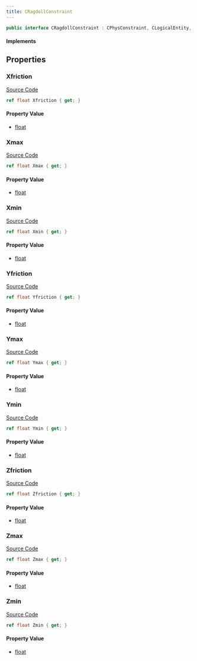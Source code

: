 ```yaml
---
title: CRagdollConstraint
---
```


```csharp
public interface CRagdollConstraint : CPhysConstraint, CLogicalEntity, CServerOnlyEntity, CBaseEntity, CEntityInstance, ISchemaClass<CEntityInstance>, ISchemaClass<CBaseEntity>, ISchemaClass<CServerOnlyEntity>, ISchemaClass<CLogicalEntity>, ISchemaClass<CPhysConstraint>, ISchemaClass<CRagdollConstraint>, ISchemaField, ISchemaClass, INativeHandle
```

#### Implements

## Properties

### Xfriction

[Source Code](https://github.com/swiftly-solution/swiftlys2/blob/beta/managed/src/SwiftlyS2.Generated/Schemas/Interfaces/CRagdollConstraint.cs#L28)

```csharp
ref float Xfriction { get; }
```

#### Property Value

- [float](https://learn.microsoft.com/dotnet/api/system.single)

### Xmax

[Source Code](https://github.com/swiftly-solution/swiftlys2/blob/beta/managed/src/SwiftlyS2.Generated/Schemas/Interfaces/CRagdollConstraint.cs#L18)

```csharp
ref float Xmax { get; }
```

#### Property Value

- [float](https://learn.microsoft.com/dotnet/api/system.single)

### Xmin

[Source Code](https://github.com/swiftly-solution/swiftlys2/blob/beta/managed/src/SwiftlyS2.Generated/Schemas/Interfaces/CRagdollConstraint.cs#L16)

```csharp
ref float Xmin { get; }
```

#### Property Value

- [float](https://learn.microsoft.com/dotnet/api/system.single)

### Yfriction

[Source Code](https://github.com/swiftly-solution/swiftlys2/blob/beta/managed/src/SwiftlyS2.Generated/Schemas/Interfaces/CRagdollConstraint.cs#L30)

```csharp
ref float Yfriction { get; }
```

#### Property Value

- [float](https://learn.microsoft.com/dotnet/api/system.single)

### Ymax

[Source Code](https://github.com/swiftly-solution/swiftlys2/blob/beta/managed/src/SwiftlyS2.Generated/Schemas/Interfaces/CRagdollConstraint.cs#L22)

```csharp
ref float Ymax { get; }
```

#### Property Value

- [float](https://learn.microsoft.com/dotnet/api/system.single)

### Ymin

[Source Code](https://github.com/swiftly-solution/swiftlys2/blob/beta/managed/src/SwiftlyS2.Generated/Schemas/Interfaces/CRagdollConstraint.cs#L20)

```csharp
ref float Ymin { get; }
```

#### Property Value

- [float](https://learn.microsoft.com/dotnet/api/system.single)

### Zfriction

[Source Code](https://github.com/swiftly-solution/swiftlys2/blob/beta/managed/src/SwiftlyS2.Generated/Schemas/Interfaces/CRagdollConstraint.cs#L32)

```csharp
ref float Zfriction { get; }
```

#### Property Value

- [float](https://learn.microsoft.com/dotnet/api/system.single)

### Zmax

[Source Code](https://github.com/swiftly-solution/swiftlys2/blob/beta/managed/src/SwiftlyS2.Generated/Schemas/Interfaces/CRagdollConstraint.cs#L26)

```csharp
ref float Zmax { get; }
```

#### Property Value

- [float](https://learn.microsoft.com/dotnet/api/system.single)

### Zmin

[Source Code](https://github.com/swiftly-solution/swiftlys2/blob/beta/managed/src/SwiftlyS2.Generated/Schemas/Interfaces/CRagdollConstraint.cs#L24)

```csharp
ref float Zmin { get; }
```

#### Property Value

- [float](https://learn.microsoft.com/dotnet/api/system.single)


